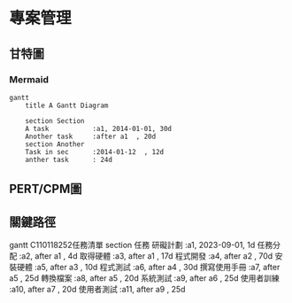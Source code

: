 # 專案管理

## 甘特圖
### Mermaid
```mermaid
gantt
    title A Gantt Diagram

    section Section
    A task           :a1, 2014-01-01, 30d
    Another task     :after a1  , 20d
    section Another
    Task in sec      :2014-01-12  , 12d
    anther task      : 24d
```

## PERT/CPM圖

## 關鍵路徑

gantt
    C110118252任務清單
    section 任務
    研礙計劃           :a1, 2023-09-01, 1d
    任務分配           :a2, after a1  , 4d
    取得硬體           :a3, after a1  , 17d
    程式開發           :a4, after a2  , 70d
    安裝硬體           :a5, after a3  , 10d
    程式測試           :a6, after a4  , 30d
    撰寫使用手冊        :a7, after a5  , 25d
    轉換檔案           :a8, after a5  , 20d
    系統測試           :a9, after a6  , 25d
    使用者訓練         :a10, after a7  , 20d
    使用者測試         :a11, after a9  , 25d
